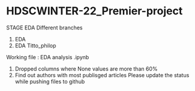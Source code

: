 # HDSCWINTER-22_Premier-project
STAGE EDA 
Different branches
1. EDA 
2. EDA Titto_philop


Working file : EDA analysis .ipynb
1. Dropped columns where None values are more than 60% 
2. Find out authors with most publisged articles 
Please update the status while pushing files to github 
